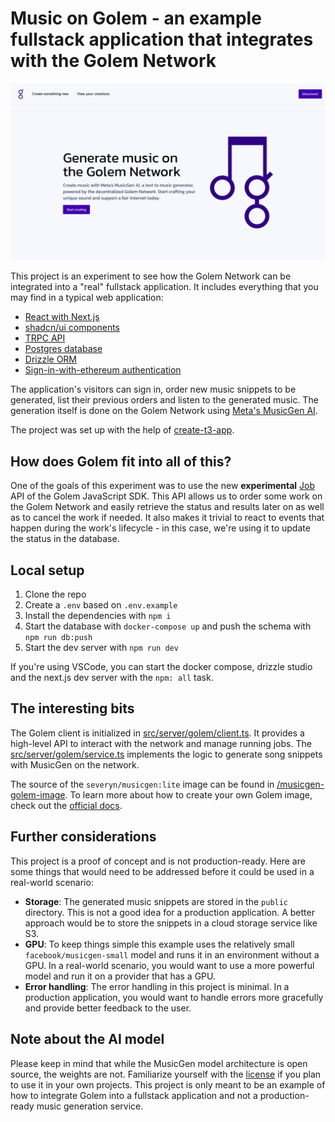 # Music on Golem - an example fullstack application that integrates with the Golem Network

![preview of the home page with the title "Generate music on the Golem Network"](/preview.png)

This project is an experiment to see how the Golem Network can be integrated into a "real" fullstack application. It includes everything that you may find in a typical web application:

- [React with Next.js](https://nextjs.org/)
- [shadcn/ui components](https://ui.shadcn.com/docs)
- [TRPC API](https://trpc.io/)
- [Postgres database](https://www.postgresql.org/)
- [Drizzle ORM](https://orm.drizzle.team/)
- [Sign-in-with-ethereum authentication](https://docs.login.xyz/)

The application's visitors can sign in, order new music snippets to be generated, list their previous orders and listen to the generated music. The generation itself is done on the Golem Network using [Meta's MusicGen AI](https://ai.meta.com/resources/models-and-libraries/audiocraft/).

The project was set up with the help of [create-t3-app](https://create.t3.gg/).

## How does Golem fit into all of this?

One of the goals of this experiment was to use the new **experimental** [Job](https://docs.golem.network/docs/creators/javascript/guides/retrievable-tasks) API of the Golem JavaScript SDK. This API allows us to order some work on the Golem Network and easily retrieve the status and results later on as well as to cancel the work if needed. It also makes it trivial to react to events that happen during the work's lifecycle - in this case, we're using it to update the status in the database.

## Local setup

1. Clone the repo
1. Create a `.env` based on `.env.example`
1. Install the dependencies with `npm i`
1. Start the database with `docker-compose up` and push the schema with `npm run db:push`
1. Start the dev server with `npm run dev`

If you're using VSCode, you can start the docker compose, drizzle studio and the next.js dev server with the `npm: all` task.

## The interesting bits

The Golem client is initialized in [src/server/golem/client.ts](src/server/golem/client.ts). It provides a high-level API to interact with the network and manage running jobs. The [src/server/golem/service.ts](src/server/golem/service.ts) implements the logic to generate song snippets with MusicGen on the network.

The source of the `severyn/musicgen:lite` image can be found in [/musicgen-golem-image](/musicgen-golem-image). To learn more about how to create your own Golem image, check out the [official docs](https://docs.golem.network/docs/creators/javascript/examples/tools/converting-docker-image-to-golem-format).

## Further considerations

This project is a proof of concept and is not production-ready. Here are some things that would need to be addressed before it could be used in a real-world scenario:

- **Storage**: The generated music snippets are stored in the `public` directory. This is not a good idea for a production application. A better approach would be to store the snippets in a cloud storage service like S3.
- **GPU**: To keep things simple this example uses the relatively small `facebook/musicgen-small` model and runs it in an environment without a GPU. In a real-world scenario, you would want to use a more powerful model and run it on a provider that has a GPU.
- **Error handling**: The error handling in this project is minimal. In a production application, you would want to handle errors more gracefully and provide better feedback to the user.

## Note about the AI model

Please keep in mind that while the MusicGen model architecture is open source, the weights are not. Familiarize yourself with the [license](https://github.com/facebookresearch/audiocraft) if you plan to use it in your own projects. This project is only meant to be an example of how to integrate Golem into a fullstack application and not a production-ready music generation service.
